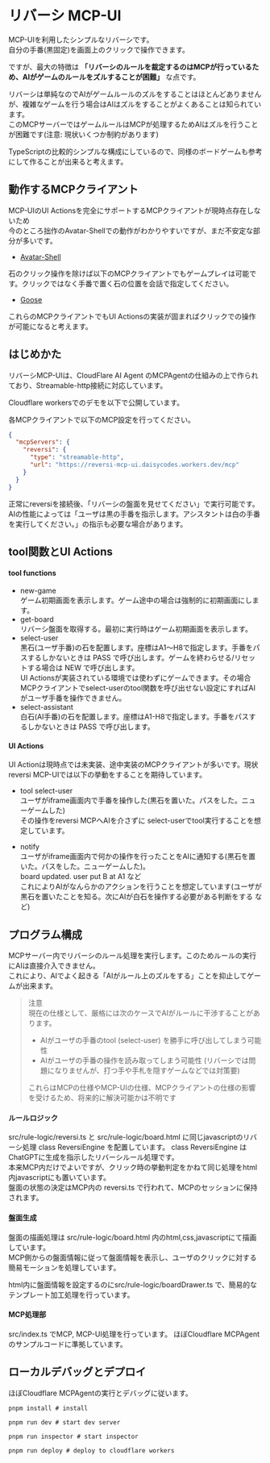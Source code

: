 # リバーシ MCP-UI

MCP-UIを利用したシンプルなリバーシです。  
自分の手番(黒固定)を画面上のクリックで操作できます。  

ですが、最大の特徴は **「リバーシのルールを裁定するのはMCPが行っているため、AIがゲームのルールをズルすることが困難」** な点です。  

リバーシは単純なのでAIがゲームルールのズルをすることはほとんどありませんが、複雑なゲームを行う場合はAIはズルをすることがよくあることは知られています。  
このMCPサーバーではゲームルールはMCPが処理するためAIはズルを行うことが困難です(注意: 現状いくつか制約があります)  

TypeScriptの比較的シンプルな構成にしているので、同様のボードゲームも参考にして作ることが出来ると考えます。  


## 動作するMCPクライアント  

MCP-UIのUI Actionsを完全にサポートするMCPクライアントが現時点存在しないため  
今のところ拙作のAvatar-Shellでの動作がわかりやすいですが、まだ不安定な部分が多いです。  

- [Avatar-Shell](https://github.com/mfukushim/avatar-shell)  

石のクリック操作を除けば以下のMCPクライアントでもゲームプレイは可能です。クリックではなく手番で置く石の位置を会話で指定してください。  

- [Goose](https://github.com/block/goose/)  

これらのMCPクライアントでもUI Actionsの実装が固まればクリックでの操作が可能になると考えます。  

## はじめかた 

リバーシMCP-UIは、CloudFlare AI Agent のMCPAgentの仕組みの上で作られており、Streamable-http接続に対応しています。  

Cloudflare workersでのデモを以下で公開しています。  

各MCPクライアントで以下のMCP設定を行ってください。  

```json
{
  "mcpServers": {
    "reversi": {
      "type": "streamable-http",
      "url": "https://reversi-mcp-ui.daisycodes.workers.dev/mcp"
    }
  }
}
```

正常にreversiを接続後、「リバーシの盤面を見せてください」で実行可能です。  
AIの性能によっては「ユーザは黒の手番を指示します。アシスタントは白の手番を実行してください。」の指示も必要な場合があります。  


## tool関数とUI Actions

#### tool functions

- new-game  
  ゲーム初期画面を表示します。ゲーム途中の場合は強制的に初期画面にします。
- get-board  
  リバーシ盤面を取得する。最初に実行時はゲーム初期画面を表示します。
- select-user  
  黒石(ユーザ手番)の石を配置します。座標はA1～H8で指定します。手番をパスするしかないときは PASS で呼び出します。ゲームを終わらせる/リセットする場合は NEW で呼び出します。  
  UI Actionsが実装されている環境では使わずにゲームできます。その場合MCPクライアントでselect-userのtool関数を呼び出せない設定にすればAIがユーザ手番を操作できません。    
- select-assistant  
  白石(AI手番)の石を配置します。座標はA1-H8で指定します。手番をパスするしかないときは PASS で呼び出します。


#### UI Actions

UI Actionは現時点では未実装、途中実装のMCPクライアントが多いです。現状reversi MCP-UIでは以下の挙動をすることを期待しています。

- tool select-user  
  ユーザがiframe画面内で手番を操作した(黒石を置いた。パスをした。ニューゲームした)  
  その操作をreversi MCPへAIを介さずに select-userでtool実行することを想定しています。

- notify  
  ユーザがiframe画面内で何かの操作を行ったことをAIに通知する(黒石を置いた。パスをした。ニューゲームした)。  
  board updated. user put B at A1 など  
  これによりAIがなんらかのアクションを行うことを想定しています(ユーザが黒石を置いたことを知る。次にAIが白石を操作する必要がある判断をする など)  


## プログラム構成  

MCPサーバー内でリバーシのルール処理を実行します。このためルールの実行にAIは直接介入できません。  
これにより、AIでよく起きる「AIがルール上のズルをする」ことを抑止してゲームが出来ます。  

> 注意  
> 現在の仕様として、厳格には次のケースでAIがルールに干渉することがあります。  
> - AIがユーザの手番のtool (select-user) を勝手に呼び出してしまう可能性
> - AIがユーザの手番の操作を読み取ってしまう可能性 (リバーシでは問題になりませんが、打つ手や手札を隠すゲームなどでは対策要)  
> 
> これらはMCPの仕様やMCP-UIの仕様、MCPクライアントの仕様の影響を受けるため、将来的に解決可能かは不明です

#### ルールロジック

src/rule-logic/reversi.ts と src/rule-logic/board.html に同じjavascriptのリバーシ処理 class ReversiEngine を配置しています。
class ReversiEngine はChatGPTに生成を指示したリバーシルール処理です。  
本来MCP内だけでよいですが、クリック時の挙動判定をかねて同じ処理をhtml内javascriptにも置いています。  
盤面の状態の決定はMCP内の reversi.ts で行われて、MCPのセッションに保持されます。

#### 盤面生成

盤面の描画処理は src/rule-logic/board.html 内のhtml,css,javascriptにて描画しています。  
MCP側からの盤面情報に従って盤面情報を表示し、ユーザのクリックに対する簡易モーションを処理しています。  

html内に盤面情報を設定するのにsrc/rule-logic/boardDrawer.ts で、簡易的なテンプレート加工処理を行っています。


#### MCP処理部

src/index.ts でMCP, MCP-UI処理を行っています。
ほぼCloudflare MCPAgentのサンプルコードに準拠しています。

## ローカルデバッグとデプロイ

ほぼCloudflare MCPAgentの実行とデバッグに従います。  

```shell
pnpm install # install

pnpm run dev # start dev server

pnpm run inspector # start inspector

pnpm run deploy # deploy to cloudflare workers

```

